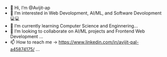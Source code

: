 - 👋 Hi, I’m @Avijit-ap
- 👀 I’m interested in Web Devolopment, AI/ML, and Software Devolopment 💻💻
- 🌱 I’m currently learning Computer Science and Enginnering...
- 💞️ I’m looking to collaborate on AI/ML projects and Frontend Web Development ...
- 📫 How to reach me -> https://www.linkedin.com/in/avijit-pal-a45874175/ ...

<!---
Avijit-ap/Avijit-ap is a ✨ special ✨ repository because its `README.md` (this file) appears on your GitHub profile.
You can click the Preview link to take a look at your changes.
--->
